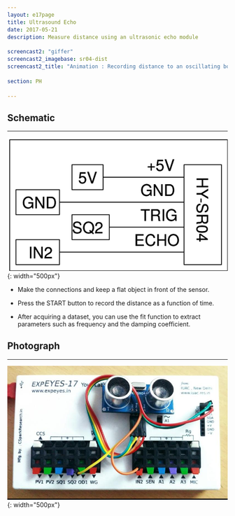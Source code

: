 ```yaml
---
layout: e17page
title: Ultrasound Echo
date: 2017-05-21
description: Measure distance using an ultrasonic echo module

screencast2: "giffer"
screencast2_imagebase: sr04-dist
screencast2_title: "Animation : Recording distance to an oscillating body"

section: PH

---
```

## Schematic
___
![](images/schematics/sr04-dist.png){: width="500px"}

- Make the connections and keep a flat object in front of the sensor.

- Press the START button to record the distance as a function of time.

- After acquiring a dataset, you can use the fit function to extract parameters such as frequency and the damping coefficient.
## Photograph
___
![](images/photographs/sr04-dist.jpg){: width="500px"}

